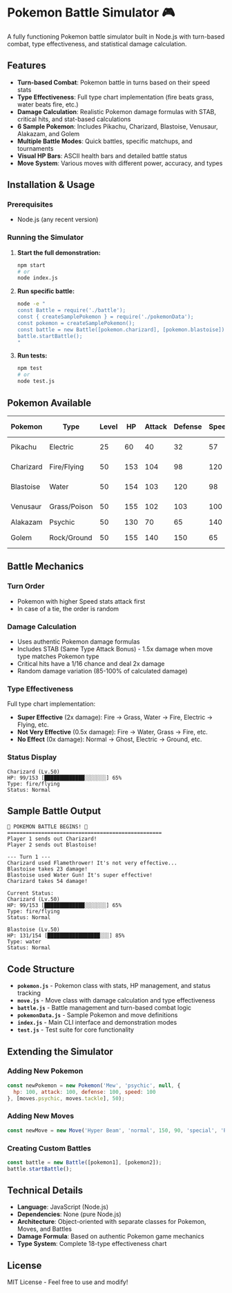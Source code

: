 # Pokemon Battle Simulator 🎮

A fully functioning Pokemon battle simulator built in Node.js with turn-based combat, type effectiveness, and statistical damage calculation.

## Features

- **Turn-based Combat**: Pokemon battle in turns based on their speed stats
- **Type Effectiveness**: Full type chart implementation (fire beats grass, water beats fire, etc.)
- **Damage Calculation**: Realistic Pokemon damage formulas with STAB, critical hits, and stat-based calculations
- **6 Sample Pokemon**: Includes Pikachu, Charizard, Blastoise, Venusaur, Alakazam, and Golem
- **Multiple Battle Modes**: Quick battles, specific matchups, and tournaments
- **Visual HP Bars**: ASCII health bars and detailed battle status
- **Move System**: Various moves with different power, accuracy, and types

## Installation & Usage

### Prerequisites
- Node.js (any recent version)

### Running the Simulator

1. **Start the full demonstration:**
   ```bash
   npm start
   # or
   node index.js
   ```

2. **Run specific battle:**
   ```bash
   node -e "
   const Battle = require('./battle');
   const { createSamplePokemon } = require('./pokemonData');
   const pokemon = createSamplePokemon();
   const battle = new Battle([pokemon.charizard], [pokemon.blastoise]);
   battle.startBattle();
   "
   ```

3. **Run tests:**
   ```bash
   npm test
   # or
   node test.js
   ```

## Pokemon Available

| Pokemon   | Type          | Level | HP  | Attack | Defense | Speed | Signature Moves |
|-----------|---------------|-------|-----|--------|---------|-------|-----------------|
| Pikachu   | Electric      | 25    | 60  | 40     | 32      | 57    | Thunderbolt, Spark |
| Charizard | Fire/Flying   | 50    | 153 | 104    | 98      | 120   | Flamethrower, Earthquake |
| Blastoise | Water         | 50    | 154 | 103    | 120     | 98    | Hydro Pump, Ice Beam |
| Venusaur  | Grass/Poison  | 50    | 155 | 102    | 103     | 100   | Solar Beam, Earthquake |
| Alakazam  | Psychic       | 50    | 130 | 70     | 65      | 140   | Psychic |
| Golem     | Rock/Ground   | 50    | 155 | 140    | 150     | 65    | Rock Slide, Earthquake |

## Battle Mechanics

### Turn Order
- Pokemon with higher Speed stats attack first
- In case of a tie, the order is random

### Damage Calculation
- Uses authentic Pokemon damage formulas
- Includes STAB (Same Type Attack Bonus) - 1.5x damage when move type matches Pokemon type
- Critical hits have a 1/16 chance and deal 2x damage
- Random damage variation (85-100% of calculated damage)

### Type Effectiveness
Full type chart implementation:
- **Super Effective** (2x damage): Fire → Grass, Water → Fire, Electric → Flying, etc.
- **Not Very Effective** (0.5x damage): Fire → Water, Grass → Fire, etc.  
- **No Effect** (0x damage): Normal → Ghost, Electric → Ground, etc.

### Status Display
```
Charizard (Lv.50)
HP: 99/153 [█████████████░░░░░░░] 65%
Type: fire/flying
Status: Normal
```

## Sample Battle Output

```
🥊 POKEMON BATTLE BEGINS! 🥊
==================================================
Player 1 sends out Charizard!
Player 2 sends out Blastoise!

--- Turn 1 ---
Charizard used Flamethrower! It's not very effective...
Blastoise takes 23 damage!
Blastoise used Water Gun! It's super effective!
Charizard takes 54 damage!

Current Status:
Charizard (Lv.50)
HP: 99/153 [█████████████░░░░░░░] 65%
Type: fire/flying
Status: Normal

Blastoise (Lv.50)
HP: 131/154 [█████████████████░░░] 85%
Type: water
Status: Normal
```

## Code Structure

- **`pokemon.js`** - Pokemon class with stats, HP management, and status tracking
- **`move.js`** - Move class with damage calculation and type effectiveness 
- **`battle.js`** - Battle management and turn-based combat logic
- **`pokemonData.js`** - Sample Pokemon and move definitions
- **`index.js`** - Main CLI interface and demonstration modes
- **`test.js`** - Test suite for core functionality

## Extending the Simulator

### Adding New Pokemon
```javascript
const newPokemon = new Pokemon('Mew', 'psychic', null, {
  hp: 100, attack: 100, defense: 100, speed: 100
}, [moves.psychic, moves.tackle], 50);
```

### Adding New Moves
```javascript
const newMove = new Move('Hyper Beam', 'normal', 150, 90, 'special', 'Powerful beam attack');
```

### Creating Custom Battles
```javascript
const battle = new Battle([pokemon1], [pokemon2]);
battle.startBattle();
```

## Technical Details

- **Language**: JavaScript (Node.js)
- **Dependencies**: None (pure Node.js)
- **Architecture**: Object-oriented with separate classes for Pokemon, Moves, and Battles
- **Damage Formula**: Based on authentic Pokemon game mechanics
- **Type System**: Complete 18-type effectiveness chart

## License

MIT License - Feel free to use and modify!
